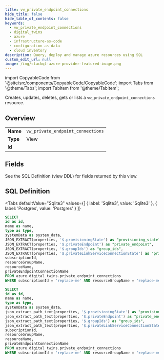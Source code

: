 ```yaml
--- 
title: vw_private_endpoint_connections
hide_title: false
hide_table_of_contents: false
keywords:
  - vw_private_endpoint_connections
  - digital_twins
  - azure
  - infrastructure-as-code
  - configuration-as-data
  - cloud inventory
description: Query, deploy and manage azure resources using SQL
custom_edit_url: null
image: /img/stackql-azure-provider-featured-image.png
---
```


import CopyableCode from '@site/src/components/CopyableCode/CopyableCode';
import Tabs from '@theme/Tabs';
import TabItem from '@theme/TabItem';

Creates, updates, deletes, gets or lists a <code>vw_private_endpoint_connections</code> resource.

## Overview
<table><tbody>
<tr><td><b>Name</b></td><td><code>vw_private_endpoint_connections</code></td></tr>
<tr><td><b>Type</b></td><td>View</td></tr>
<tr><td><b>Id</b></td><td><CopyableCode code="azure.digital_twins.vw_private_endpoint_connections" /></td></tr>
</tbody></table>

## Fields

See the SQL Definition (view DDL) for fields returned by this view.

## SQL Definition

<Tabs
defaultValue="Sqlite3"
values={[
{ label: 'Sqlite3', value: 'Sqlite3' },
{ label: 'Postgres', value: 'Postgres' }
]}
>
<TabItem value="Sqlite3">

```sql
SELECT
id as id,
name as name,
type as type,
systemData as system_data,
JSON_EXTRACT(properties, '$.provisioningState') as "provisioning_state",
JSON_EXTRACT(properties, '$.privateEndpoint') as "private_endpoint",
JSON_EXTRACT(properties, '$.groupIds') as "group_ids",
JSON_EXTRACT(properties, '$.privateLinkServiceConnectionState') as "private_link_service_connection_state",
subscriptionId,
resourceGroupName,
resourceName,
privateEndpointConnectionName
FROM azure.digital_twins.private_endpoint_connections
WHERE subscriptionId = 'replace-me' AND resourceGroupName = 'replace-me' AND resourceName = 'replace-me';
```

</TabItem>
<TabItem value="Postgres">

```sql
SELECT
id as id,
name as name,
type as type,
systemData as system_data,
json_extract_path_text(properties, '$.provisioningState') as "provisioning_state",
json_extract_path_text(properties, '$.privateEndpoint') as "private_endpoint",
json_extract_path_text(properties, '$.groupIds') as "group_ids",
json_extract_path_text(properties, '$.privateLinkServiceConnectionState') as "private_link_service_connection_state",
subscriptionId,
resourceGroupName,
resourceName,
privateEndpointConnectionName
FROM azure.digital_twins.private_endpoint_connections
WHERE subscriptionId = 'replace-me' AND resourceGroupName = 'replace-me' AND resourceName = 'replace-me';
```

</TabItem>
</Tabs>
